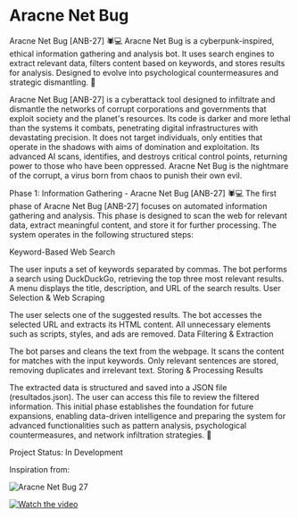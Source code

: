 # Aracne Net Bug
Aracne Net Bug [ANB-27] 🕷️💻 Aracne Net Bug is a cyberpunk-inspired, ethical information gathering and analysis bot. It uses search engines to extract relevant data, filters content based on keywords, and stores results for analysis. Designed to evolve into psychological countermeasures and strategic dismantling. 🚀

Aracne Net Bug [ANB-27] is a cyberattack tool designed to infiltrate and dismantle the networks of corrupt corporations and governments that exploit society and the planet's resources. Its code is darker and more lethal than the systems it combats, penetrating digital infrastructures with devastating precision. It does not target individuals, only entities that operate in the shadows with aims of domination and exploitation. Its advanced AI scans, identifies, and destroys critical control points, returning power to those who have been oppressed. Aracne Net Bug is the nightmare of the corrupt, a virus born from chaos to punish their own evil.


Phase 1: Information Gathering - Aracne Net Bug [ANB-27] 🕷️💻
The first phase of Aracne Net Bug [ANB-27] focuses on automated information gathering and analysis. This phase is designed to scan the web for relevant data, extract meaningful content, and store it for further processing. The system operates in the following structured steps:

Keyword-Based Web Search

The user inputs a set of keywords separated by commas.
The bot performs a search using DuckDuckGo, retrieving the top three most relevant results.
A menu displays the title, description, and URL of the search results.
User Selection & Web Scraping

The user selects one of the suggested results.
The bot accesses the selected URL and extracts its HTML content.
All unnecessary elements such as scripts, styles, and ads are removed.
Data Filtering & Extraction

The bot parses and cleans the text from the webpage.
It scans the content for matches with the input keywords.
Only relevant sentences are stored, removing duplicates and irrelevant text.
Storing & Processing Results

The extracted data is structured and saved into a JSON file (resultados.json).
The user can access this file to review the filtered information.
This initial phase establishes the foundation for future expansions, enabling data-driven intelligence and preparing the system for advanced functionalities such as pattern analysis, psychological countermeasures, and network infiltration strategies. 🚀

Project Status: In Development

Inspiration from:

![Aracne Net Bug 27](https://lab.psy-k.org/fotos/Aracne-ANB-27.png)

[![Watch the video](https://img.youtube.com/vi/NubECaT_R3c/maxresdefault.jpg)](https://www.youtube.com/watch?v=NubECaT_R3c)



